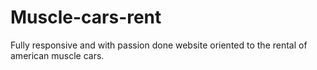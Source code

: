 # Muscle-cars-rent
Fully responsive and with passion done website oriented to the rental of american muscle cars.
